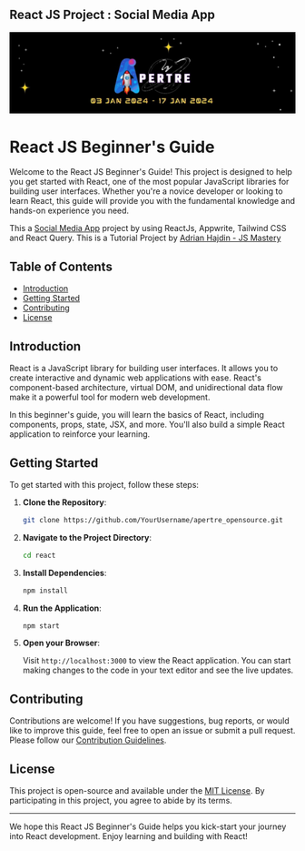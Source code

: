## **React JS Project : Social Media App**

![logo](../assets/logo.jpg)

# React JS Beginner's Guide

Welcome to the React JS Beginner's Guide! This project is designed to help you get started with React, one of the most popular JavaScript libraries for building user interfaces. Whether you're a novice developer or looking to learn React, this guide will provide you with the fundamental knowledge and hands-on experience you need.

This a [Social Media App](https://github.com/adrianhajdin/social_media_app) project by using ReactJs, Appwrite, Tailwind CSS and React Query.
This is a Tutorial Project by [Adrian Hajdin - JS Mastery](https://github.com/adrianhajdin)


## Table of Contents

- [Introduction](#introduction)
- [Getting Started](#getting-started)
- [Contributing](#contributing)
- [License](#license)

<!-- - [Project Structure](#project-structure) -->

## Introduction

React is a JavaScript library for building user interfaces. It allows you to create interactive and dynamic web applications with ease. React's component-based architecture, virtual DOM, and unidirectional data flow make it a powerful tool for modern web development.

In this beginner's guide, you will learn the basics of React, including components, props, state, JSX, and more. You'll also build a simple React application to reinforce your learning.

## Getting Started

To get started with this project, follow these steps:

1. **Clone the Repository**: 

   ```bash
   git clone https://github.com/YourUsername/apertre_opensource.git
   ```

2. **Navigate to the Project Directory**:

   ```bash
   cd react
   ```

3. **Install Dependencies**:

   ```bash
   npm install
   ```

4. **Run the Application**:

   ```bash
   npm start
   ```

5. **Open your Browser**:

   Visit `http://localhost:3000` to view the React application. You can start making changes to the code in your text editor and see the live updates.

<!-- ## Project Structure

This project is structured as follows:

- `src/`: Contains the source code for the React application.
  - `components/`: Store your React components in this directory.
  - `App.js`: The main application component.
  - `index.js`: Entry point of the application.

- `public/`: Contains static assets and the HTML file for the application.

- `package.json`: Lists project dependencies and scripts. -->

## Contributing

Contributions are welcome! If you have suggestions, bug reports, or would like to improve this guide, feel free to open an issue or submit a pull request. Please follow our [Contribution Guidelines](CONTRIBUTING.md).

## License

This project is open-source and available under the [MIT License](LICENSE). By participating in this project, you agree to abide by its terms.

---

We hope this React JS Beginner's Guide helps you kick-start your journey into React development. Enjoy learning and building with React!


<!-- ```
react
│   .eslintrc.json
│   .gitignore
│   .prettierrc
│   components.json
│   index.html
│   package-lock.json
│   package.json
│   postcss.config.js
│   README.md
│   tailwind.config.js
│   tsconfig.json
│   tsconfig.node.json
│   vercel.json
│   vite.config.ts
│
├───public
│   └───assets
│       ├───icons
│       │       add-post.svg
│       │       back.svg
│       │       bookmark.svg
│       │       chat.svg
│       │       delete.svg
│       │       edit.svg
│       │       favicon.ico
│       │       file-upload.svg
│       │       filter.svg
│       │       follow.svg
│       │       gallery-add.svg
│       │       google.svg
│       │       home.svg
│       │       like.svg
│       │       liked.svg
│       │       loader.svg
│       │       logout.svg
│       │       people.svg
│       │       posts.svg
│       │       profile-placeholder.svg
│       │       save.svg
│       │       saved.svg
│       │       search.svg
│       │       share.svg
│       │       wallpaper.svg
│       │
│       └───images
│               logo.svg
│               profile.png
│               side-img.svg
│
└───src
    │   App.tsx
    │   globals.css
    │   main.tsx
    │   vite-env.d.ts
    │
    ├───components
    │   ├───forms
    │   │       PostForm.tsx
    │   │
    │   ├───shared
    │   │       Bottombar.tsx
    │   │       FileUploader.tsx
    │   │       GridPostList.tsx
    │   │       index.ts
    │   │       LeftSidebar.tsx
    │   │       Loader.tsx
    │   │       PostCard.tsx
    │   │       PostStats.tsx
    │   │       ProfileUploader.tsx
    │   │       Topbar.tsx
    │   │       UserCard.tsx
    │   │
    │   └───ui
    │           button.tsx
    │           form.tsx
    │           index.ts
    │           input.tsx
    │           label.tsx
    │           tabs.tsx
    │           textarea.tsx
    │           toast.tsx
    │           toaster.tsx
    │           use-toast.ts
    │
    ├───constants
    │       index.ts
    │
    ├───context
    │       AuthContext.tsx
    │
    ├───hooks
    │       useDebounce.ts
    │
    ├───lib
    │   │   utils.ts
    │   │
    │   ├───appwrite
    │   │       api.ts
    │   │       config.ts
    │   │
    │   ├───react-query
    │   │       queries.ts
    │   │       queryKeys.ts
    │   │       QueryProvider.tsx
    │   │
    │   └───validation
    │           index.ts
    │
    ├───types
    │       index.ts
    │
    ├───_auth
    │   │   AuthLayout.tsx
    │   │
    │   └───forms
    │           SigninForm.tsx
    │           SignupForm.tsx
    │
    └───_root
        │   RootLayout.tsx
        │
        └───pages
                AllUsers.tsx
                CreatePost.tsx
                EditPost.tsx
                Explore.tsx
                Home.tsx
                index.ts
                LikedPosts.tsx
                PostDetails.tsx
                Profile.tsx
                Saved.tsx
                UpdateProfile.tsx
``` -->